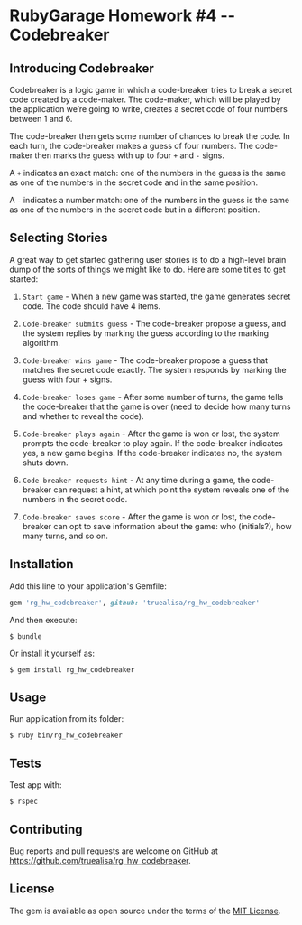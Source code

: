 # RubyGarage Homework #4 -- Codebreaker

## Introducing Codebreaker

Codebreaker is a logic game in which a code-breaker tries to break a secret code created by a code-maker. The code-maker, which will be played by the application we’re going to write, creates a secret code of four numbers between 1 and 6.

The code-breaker then gets some number of chances to break the code. In each turn, the code-breaker makes a guess of four numbers. The code-maker then marks the guess with up to four ```+``` and ```-``` signs.

A ```+``` indicates an exact match: one of the numbers in the guess is the same as one of the numbers in the secret code and in the same position.

A ```-``` indicates a number match: one of the numbers in the guess is the same as one of the numbers in the secret code but in a different position.

## Selecting Stories

A great way to get started gathering user stories is to do a high-level brain dump of the sorts of things we might like to do. Here are some titles to get started:

1. ```Start game``` - When a new game was started, the game generates secret code. The code should have 4 items.

2. ```Code-breaker submits guess``` - The code-breaker propose a guess, and the system replies by marking the guess according to the marking algorithm.

3. ```Code-breaker wins game``` - The code-breaker propose a guess that matches the secret code exactly. The system responds by marking the guess with four + signs.

4. ```Code-breaker loses game``` - After some number of turns, the game tells the code-breaker that the game is over (need to decide how many turns and whether to reveal the code).

5. ```Code-breaker plays again``` - After the game is won or lost, the system prompts the code-breaker to play again. If the code-breaker indicates yes, a new game begins. If the code-breaker indicates no, the system shuts down.

6. ```Code-breaker requests hint``` - At any time during a game, the code-breaker can request a hint, at which point the system reveals one of the numbers in the secret code.

7. ```Code-breaker saves score``` - After the game is won or lost, the code-breaker can opt to save information about the game: who (initials?), how many turns, and so on.

## Installation

Add this line to your application's Gemfile:

```ruby
gem 'rg_hw_codebreaker', github: 'truealisa/rg_hw_codebreaker'
```

And then execute:

    $ bundle

Or install it yourself as:

    $ gem install rg_hw_codebreaker

## Usage

Run application from its folder:

    $ ruby bin/rg_hw_codebreaker

## Tests

Test app with:

    $ rspec

## Contributing

Bug reports and pull requests are welcome on GitHub at https://github.com/truealisa/rg_hw_codebreaker.

## License

The gem is available as open source under the terms of the [MIT License](https://opensource.org/licenses/MIT).
